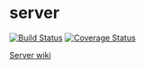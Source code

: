 # server
[![Build Status](https://travis-ci.com/taller-ii-grupo-2/server.svg?branch=master)](https://travis-ci.com/taller-ii-grupo-2/server)
[![Coverage Status](https://coveralls.io/repos/github/taller-ii-grupo-2/server/badge.svg?branch=master)](https://coveralls.io/github/taller-ii-grupo-2/server?branch=master)

[Server wiki](https://github.com/taller-ii-grupo-2/server/wiki)
